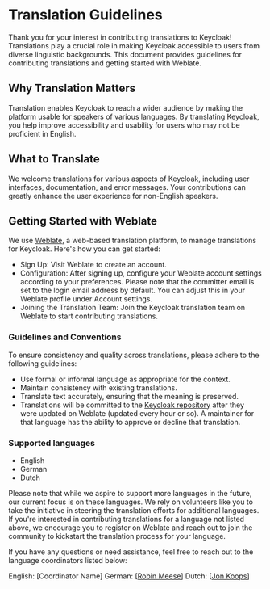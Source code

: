 # Translation Guidelines

Thank you for your interest in contributing translations to Keycloak! Translations play a crucial role in making Keycloak accessible to users from diverse linguistic backgrounds. This document provides guidelines for contributing translations and getting started with Weblate.

## Why Translation Matters
Translation enables Keycloak to reach a wider audience by making the platform usable for speakers of various languages. By translating Keycloak, you help improve accessibility and usability for users who may not be proficient in English.

## What to Translate
We welcome translations for various aspects of Keycloak, including user interfaces, documentation, and error messages. Your contributions can greatly enhance the user experience for non-English speakers.

## Getting Started with Weblate
We use [Weblate](https://hosted.weblate.org/projects/keycloak/), a web-based translation platform, to manage translations for Keycloak. Here's how you can get started:

- Sign Up: Visit Weblate to create an account.
- Configuration: After signing up, configure your Weblate account settings according to your preferences. Please note that the committer email is set to the login email address by default. You can adjust this in your Weblate profile under Account settings.
- Joining the Translation Team: Join the Keycloak translation team on Weblate to start contributing translations.

### Guidelines and Conventions
To ensure consistency and quality across translations, please adhere to the following guidelines:

- Use formal or informal language as appropriate for the context.
- Maintain consistency with existing translations.
- Translate text accurately, ensuring that the meaning is preserved.
- Translations will be committed to the [Keycloak repository](https://github.com/keycloak/keycloak) after they were updated on Weblate (updated every hour or so). A maintainer for that language has the ability to approve or decline that translation.
### Supported languages

- English
- German
- Dutch

Please note that while we aspire to support more languages in the future, our current focus is on these languages. We rely on volunteers like you to take the initiative in steering the translation efforts for additional languages. If you're interested in contributing translations for a language not listed above, we encourage you to register on Weblate and reach out to join the community to kickstart the translation process for your language.

If you have any questions or need assistance, feel free to reach out to the language coordinators listed below:

English: [Coordinator Name]
German: [[Robin Meese](https://github.com/robson90)]
Dutch: [[Jon Koops](https://github.com/jonkoops)]
